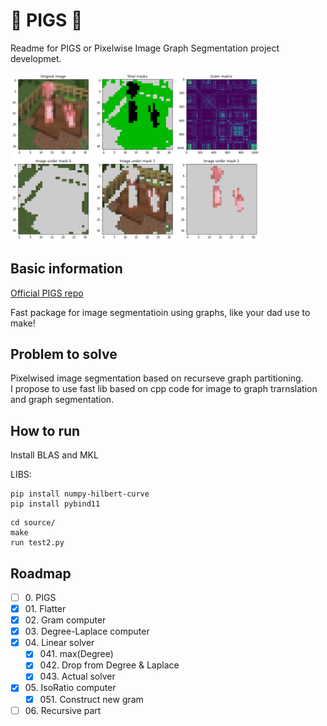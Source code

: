 # :pig: PIGS :pig:
Readme for PIGS or Pixelwise Image Graph Segmentation project developmet.

<img src="data/output.png" width=400>

## Basic information
[Official PIGS repo](https://github.com/veax-void/pigs)

Fast package for image segmentatioin using graphs, like your dad use to make! 

## Problem to solve

Pixelwised image segmentation based on recurseve graph partitioning.  
I propose to use fast lib based on cpp code for image to graph trarnslation and graph segmentation.

## How to run
Install BLAS and MKL

LIBS:
```
pip install numpy-hilbert-curve
pip install pybind11
```

```
cd source/
make
run test2.py
```


## Roadmap 
- [ ] 0\. PIGS
- [x] 01\. Flatter  
- [x] 02\. Gram computer
- [x] 03\. Degree-Laplace computer
- [x] 04\. Linear solver
    - [x] 041\. max(Degree)
    - [x] 042\. Drop from Degree & Laplace
    - [x] 043\. Actual solver
- [x] 05\. IsoRatio computer
    - [x] 051\. Construct new gram 
- [ ] 06\. Recursive part 